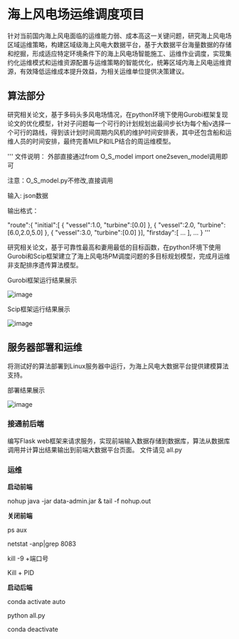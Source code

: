 # 海上风电场运维调度项目

针对当前国内海上风电面临的运维能力弱、成本高这一关键问题，研究海上风电场区域运维策略，构建区域级海上风电大数据平台，基于大数据平台海量数据的存储和挖掘，形成适应特定环境条件下的海上风电场智能施工、运维作业调度，实现集约化运维模式和运维资源配置与运维策略的智能优化，统筹区域内海上风电运维資源，有效降低运维成本提升效益，为相关运维单位提供决策建议。

## 算法部分
研究相关论文，基于多码头多风电场情况，在python环境下使用Gurobi框架复现论文的优化模型，针对子问题每一个可行的计划规划出最间步长t为每个船v选择一个可行的路线，得到该计划时间周期内风机的维护时间安排表，其中还包含船和运维人员的时间安排，最终完善MILP和ILP结合的周运维模型。


'''
文件说明：
    外部直接通过from O_S_model import one2seven_model调用即可
    
注意：O_S_model.py不修改,直接调用

输入:
    json数据
    
输出格式：

"route":{
    "initial":[
        {
            "vessel":1.0,
            "turbine":[0.0]
        },
        {
            "vessel":2.0,
            "turbine":[6.0,2.0,5.0]
        },
        {
            "vessel":3.0,
            "turbine":[0.0]
        }],
    "firstday":[
            ...
        ],
    ...
    }
'''



研究相关论文，基于可靠性最高和妻用最低的目标函数，在python环境下使用Gurobi和Scip框架建立了海上风电场PM调度问题的多目标规划模型，完成月运维非支配排序遗传算法模型。

Gurobi框架运行结果展示

![image](https://user-images.githubusercontent.com/60246446/114642318-5072d680-9d06-11eb-98c2-5be0a5239ee2.png)

Scip框架运行结果展示

![image](https://user-images.githubusercontent.com/60246446/114642432-7dbf8480-9d06-11eb-98ec-7731bd8352cf.png)



## 服务器部署和运维
将测试好的算法部署到Linux服务器中运行，为海上风电大数据平台提供建模算法支持。

部署结果展示

![image](https://user-images.githubusercontent.com/60246446/114642509-a47dbb00-9d06-11eb-85cb-78be33335bde.png)

### 接通前后端

编写Flask web框架来请求服务，实现前端输入数据存储到数据库，算法从数据库调用并计算出结果输出到前端大数据平台页面。
文件请见 all.py

### 运维

**启动前端**

nohup java -jar data-admin.jar & tail -f nohup.out

**关闭前端**

ps aux

netstat -anp|grep 8083

kill -9 +端口号

Kill + PID

**启动后端**

conda activate auto

python all.py

conda deactivate
